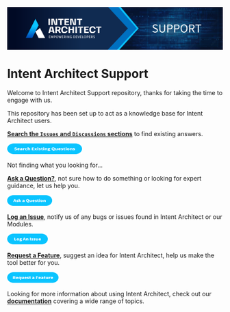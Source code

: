 <img align="center" src="docs/images/banner.png" width="1280px" />

# Intent Architect Support

Welcome to Intent Architect Support repository, thanks for taking the time to engage with us.

This repository has been set up to act as a knowledge base for Intent Architect users.

 [**Search the `Issues` and `Discussions` sections**](https://github.com/search?q=repo%3AIntentArchitect%2FSupport%20&type=issues) to find existing answers.

<a href="https://github.com/search?q=repo%3AIntentArchitect%2FSupport%20&type=issues" target="blank"><img src="docs/images/search.png" height="25" width="175" /></a>

Not finding what you looking for...

[**Ask a Question?**](https://github.com/IntentArchitect/Support/issues/new?assignees=&labels=question&projects=&template=ask_a_question.yml), not sure how to do something or looking for expert guidance, let us help you. 

<a href="https://github.com/IntentArchitect/Support/issues/new?assignees=&labels=question&projects=&template=ask_a_question.yml" target="blank"><img src="docs/images/ask-a-question.png" height="25" width="105" /></a>

[**Log an Issue**](https://github.com/IntentArchitect/Support/issues/new?assignees=&labels=bug%2Ctriage&projects=&template=bug-report.yml), notify us of any bugs or issues found in Intent Architect or our Modules.

<a href="https://github.com/IntentArchitect/Support/issues/new?assignees=&labels=bug%2Ctriage&projects=&template=bug-report.yml" target="blank"><img  src="docs/images/log-an-issue.png" height="25" width="95" /></a>

[**Request a Feature**](https://github.com/IntentArchitect/Support/issues/new?assignees=&labels=enhancement&projects=&template=feature_request.yml), suggest an idea for Intent Architect, help us make the tool better for you.

<a href="https://github.com/IntentArchitect/Support/issues/new?assignees=&labels=enhancement&projects=&template=feature_request.yml" target="blank"><img src="docs/images/request-a-feature.png" height="25" width="120" /></a>

Looking for more information about using Intent Architect, check out our [**documentation**](https://docs.intentarchitect.com/articles/getting-started/welcome/welcome.html)  covering a wide range of topics.

<!--
<a href="https://docs.intentarchitect.com/articles/getting-started/welcome/welcome.html" target="blank"><img src="docs/images/view-documentation.png" height="25" width="140" /></a>

<a href="https://github.com/search?q=repo%3AIntentArchitect%2FSupport%20&type=issues" target="blank"><img src="docs/images/search.png" height="25" width="175" /></a>

<a href="https://github.com/IntentArchitect/Support/issues/new?assignees=&labels=question&projects=&template=ask_a_question.yml" target="blank"><img src="docs/images/ask-a-question.png" height="25" width="105" /></a>

<a href="https://github.com/IntentArchitect/Support/issues/new?assignees=&labels=bug%2Ctriage&projects=&template=bug-report.yml" target="blank"><img  src="docs/images/log-an-issue.png" height="25" width="95" /></a>

<a href="https://github.com/IntentArchitect/Support/issues/new?assignees=&labels=enhancement&projects=&template=feature_request.yml" target="blank"><img src="docs/images/request-a-feature.png" height="25" width="120" /></a>

<a href="https://docs.intentarchitect.com/articles/getting-started/welcome/welcome.html" target="blank"><img src="docs/images/view-documentation.png" height="25" width="140" /></a>
-->